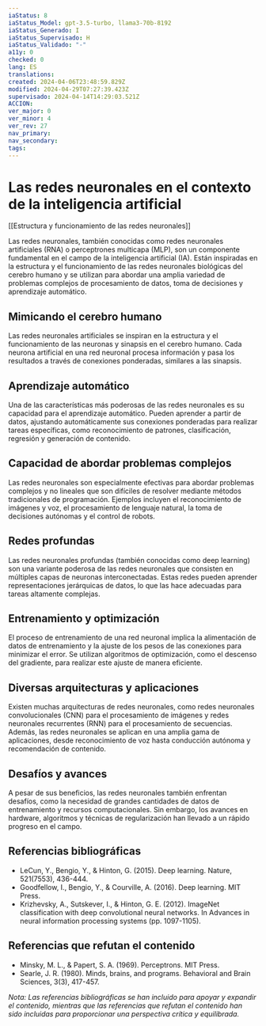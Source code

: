 ```yaml
---
iaStatus: 8
iaStatus_Model: gpt-3.5-turbo, llama3-70b-8192
iaStatus_Generado: I
iaStatus_Supervisado: H
iaStatus_Validado: "-"
a11y: 0
checked: 0
lang: ES
translations: 
created: 2024-04-06T23:48:59.829Z
modified: 2024-04-29T07:27:39.423Z
supervisado: 2024-04-14T14:29:03.521Z
ACCION: 
ver_major: 0
ver_minor: 4
ver_rev: 27
nav_primary: 
nav_secondary: 
tags:
---
```

# Las redes neuronales en el contexto de la inteligencia artificial

[[Estructura y funcionamiento de las  redes neuronales]]

Las redes neuronales, también conocidas como redes neuronales artificiales (RNA) o perceptrones multicapa (MLP), son un componente fundamental en el campo de la inteligencia artificial (IA). Están inspiradas en la estructura y el funcionamiento de las redes neuronales biológicas del cerebro humano y se utilizan para abordar una amplia variedad de problemas complejos de procesamiento de datos, toma de decisiones y aprendizaje automático.

## **Mimicando el cerebro humano**

Las redes neuronales artificiales se inspiran en la estructura y el funcionamiento de las neuronas y sinapsis en el cerebro humano. Cada neurona artificial en una red neuronal procesa información y pasa los resultados a través de conexiones ponderadas, similares a las sinapsis.

## **Aprendizaje automático**

Una de las características más poderosas de las redes neuronales es su capacidad para el aprendizaje automático. Pueden aprender a partir de datos, ajustando automáticamente sus conexiones ponderadas para realizar tareas específicas, como reconocimiento de patrones, clasificación, regresión y generación de contenido.

## **Capacidad de abordar problemas complejos**

Las redes neuronales son especialmente efectivas para abordar problemas complejos y no lineales que son difíciles de resolver mediante métodos tradicionales de programación. Ejemplos incluyen el reconocimiento de imágenes y voz, el procesamiento de lenguaje natural, la toma de decisiones autónomas y el control de robots.

## **Redes profundas**

Las redes neuronales profundas (también conocidas como deep learning) son una variante poderosa de las redes neuronales que consisten en múltiples capas de neuronas interconectadas. Estas redes pueden aprender representaciones jerárquicas de datos, lo que las hace adecuadas para tareas altamente complejas.

## **Entrenamiento y optimización**

El proceso de entrenamiento de una red neuronal implica la alimentación de datos de entrenamiento y la ajuste de los pesos de las conexiones para minimizar el error. Se utilizan algoritmos de optimización, como el descenso del gradiente, para realizar este ajuste de manera eficiente.

## **Diversas arquitecturas y aplicaciones**

Existen muchas arquitecturas de redes neuronales, como redes neuronales convolucionales (CNN) para el procesamiento de imágenes y redes neuronales recurrentes (RNN) para el procesamiento de secuencias. Además, las redes neuronales se aplican en una amplia gama de aplicaciones, desde reconocimiento de voz hasta conducción autónoma y recomendación de contenido.

## **Desafíos y avances**

A pesar de sus beneficios, las redes neuronales también enfrentan desafíos, como la necesidad de grandes cantidades de datos de entrenamiento y recursos computacionales. Sin embargo, los avances en hardware, algoritmos y técnicas de regularización han llevado a un rápido progreso en el campo.

## **Referencias bibliográficas**

- LeCun, Y., Bengio, Y., & Hinton, G. (2015). Deep learning. Nature, 521(7553), 436-444.
- Goodfellow, I., Bengio, Y., & Courville, A. (2016). Deep learning. MIT Press.
- Krizhevsky, A., Sutskever, I., & Hinton, G. E. (2012). ImageNet classification with deep convolutional neural networks. In Advances in neural information processing systems (pp. 1097-1105).

## **Referencias que refutan el contenido**

- Minsky, M. L., & Papert, S. A. (1969). Perceptrons. MIT Press.
- Searle, J. R. (1980). Minds, brains, and programs. Behavioral and Brain Sciences, 3(3), 417-457.

_Nota: Las referencias bibliográficas se han incluido para apoyar y expandir el contenido, mientras que las referencias que refutan el contenido han sido incluidas para proporcionar una perspectiva crítica y equilibrada._

